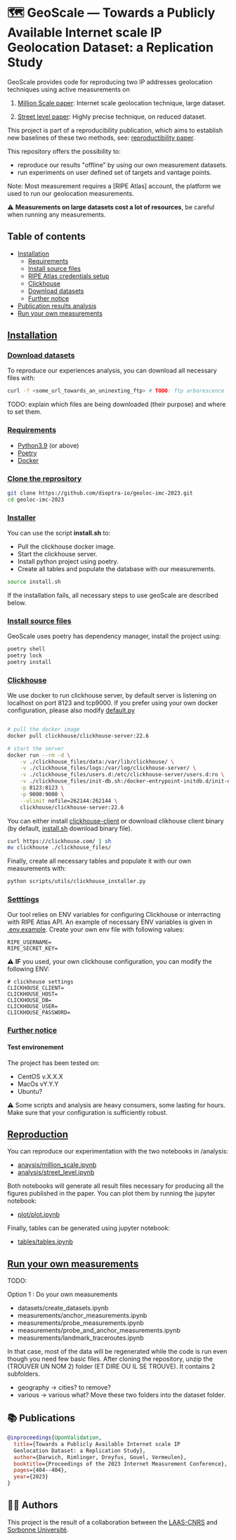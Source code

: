 #  🗺️ GeoScale — Towards a Publicly Available Internet scale IP Geolocation Dataset: a Replication Study
GeoScale provides code for reproducing two IP addresses geolocation techniques using active measurements on

1. [Million Scale paper](https://dl.acm.org/doi/abs/10.1145/2398776.2398790?casa_token=8VDXwdGxNbAAAAAA:Aj5Sob6bUjhA0PX4fwtc_5uYZqFQv6iVRH8d_eoW98FA-fdjIJilue0NjZrMEcIimuAF9jeywJr_gQ): Internet scale geolocation technique, large dataset.

2. [Street level paper](https://www.usenix.org/legacy/event/nsdi11/tech/full_papers/Wang_Yong.pdf): Highly precise technique, on reduced dataset.

This project is part of a reproducibility publication, which aims to establish new baselines of these two methods, see: [reproductibility paper](). 

This repository offers the possibility to: 
- reproduce our results "offline" by using our own measurement datasets.
- run experiments on user defined set of targets and vantage points.

Note: Most measurement requires a [RIPE Atlas] account, the platform we used to run our geolocation measurements.

⚠️ **Measurements on large datasets cost a lot of resources**, be careful when running any measurements.


## Table of contents

- [Installation](#installation)
  - [Requirements](#requirements)
  - [Install source files](#install-source-files)
  - [RIPE Atlas credentials setup](#ripe-atlas-credentials-setup)
  - [Clickhouse](#clickhouse)
  - [Download datasets](#download-datasets)
  - [Further notice](#further-notice)
- [Publication results analysis](#publication-results-analysis)
- [Run your own measurements](#run-your-own-measurements)

## [Installation](#installation)

### [Download datasets](#download-datasets)

To reproduce our experiences analysis, you can download all necessary files with:
```bash
curl -? <some_url_towards_an_uninexting_ftp> # TODO: ftp arborescence
```
TODO: explain which files are being downloaded (their purpose) and where to set them.

### [Requirements](#requirements)

- [Python3.9](https://www.python.org/downloads/) (or above)
- [Poetry](https://python-poetry.org/docs/)
- [Docker](https://docs.docker.com/engine/install/)

### [Clone the reprository](#clone_the_reprository)

```bash
git clone https://github.com/dioptra-io/geoloc-imc-2023.git
cd geoloc-imc-2023
```

### [Installer](#installer)

You can use the script **install.sh** to:
- Pull the clickhouse docker image.
- Start the clickhouse server.
- Install python project using poetry.
- Create all tables and populate the database with our measurements.

```bash
source install.sh
```
If the installation fails, all necessary steps to use geoScale are described below.

### [Install source files](#install-source-files)

GeoScale uses poetry has dependency manager, install the project using:
```bash
poetry shell
poetry lock
poetry install
```

### [Clickhouse](#clickhouse)

We use docker to run clickhouse server, by default server is listening on localhost on port 8123 and tcp9000. If you prefer using your own docker configuration, please also modify [default.py](#)
```bash

# pull the docker image
docker pull clickhouse/clickhouse-server:22.6

# start the server
docker run --rm -d \
    -v ./clickhouse_files/data:/var/lib/clickhouse/ \
    -v ./clickhouse_files/logs:/var/log/clickhouse-server/ \
    -v ./clickhouse_files/users.d:/etc/clickhouse-server/users.d:ro \
    -v ./clickhouse_files/init-db.sh:/docker-entrypoint-initdb.d/init-db.sh \
    -p 8123:8123 \
    -p 9000:9000 \
    --ulimit nofile=262144:262144 \
    clickhouse/clickhouse-server:22.6
```

You can either install [clickhouse-client](#https://clickhouse.com/docs/en/install) or download clikhouse client binary (by default, [install.sh](#) download binary file).
```bash
curl https://clickhouse.com/ | sh
mv clickhouse ./clickhouse_files/
```

Finally, create all necessary tables and populate it with our own measurements with:
```bash
python scripts/utils/clickhouse_installer.py 
```


### [Setttings](#settings)

Our tool relies on ENV variables for configuring Clickhouse or interracting with RIPE Atlas API.
An example of necessary ENV variables is given in [.env.example](#). Create your own
env file with following values:
```.env
RIPE_USERNAME=
RIPE_SECRET_KEY=
```

⚠️ **IF** you used, your own clickhouse configuration, you can modify the following ENV:
```
# clickhouse settings
CLICKHOUSE_CLIENT=
CLICKHOUSE_HOST=
CLICKHOUSE_DB=
CLICKHOUSE_USER=
CLICKHOUSE_PASSWORD=
```
### [Further notice](#notice)

#### Test environement

The project has been tested on:
- CentOS v.X.X.X
- MacOs vY.Y.Y
- Ubuntu?


⚠️ Some scripts and analysis are heavy consumers, some lasting for hours. Make sure that your configuration is sufficiently robust.


## [Reproduction](#publication-results-analysis)

You can reproduce our experimentation with the two notebooks in /analysis:
- [anaysis/million_scale.ipynb](#)
- [analysis/street_level.ipynb](#)

Both notebooks will generate all result files necessary for producing all the
figures published in the paper. You can plot them by running the jupyter notebook:
- [plot/plot.ipynb](#)

Finally, tables can be generated using jupyter notebook:
- [tables/tables.ipynb](#)


## [Run your own measurements](#run-your-own-measurements)

TODO:

Option 1 : Do your own measurements
- datasets/create_datasets.ipynb
- measurements/anchor_measurements.ipynb
- measurements/probe_measurements.ipynb
- measurements/probe_and_anchor_measurements.ipynb
- measurements/landmark_traceroutes.ipynb

In that case, most of the data will be regenerated while the code is run even though you need few basic files.
After cloning the repository, unzip the (TROUVER UN NOM 2) folder (ET DIRE OU IL SE TROUVE). It contains 2 subfolders.
- geography -> cities? to remove? 
- various -> various what?
Move these two folders into the dataset folder.

## 📚 Publications

```bibtex
@inproceedings{UponValidation,
  title={Towards a Publicly Available Internet scale IP
  Geolocation Dataset: a Replication Study},
  author={Darwich, Rimlinger, Dreyfus, Gouel, Vermeulen},
  booktitle={Proceedings of the 2023 Internet Measurement Conference},
  pages={404--404},
  year={2023}
}
```


## 🧑‍💻 Authors

This project is the result of a collaboration between the [LAAS-CNRS](https://www.laas.fr/public/) and [Sorbonne Université](https://www.sorbonne-universite.fr/).

